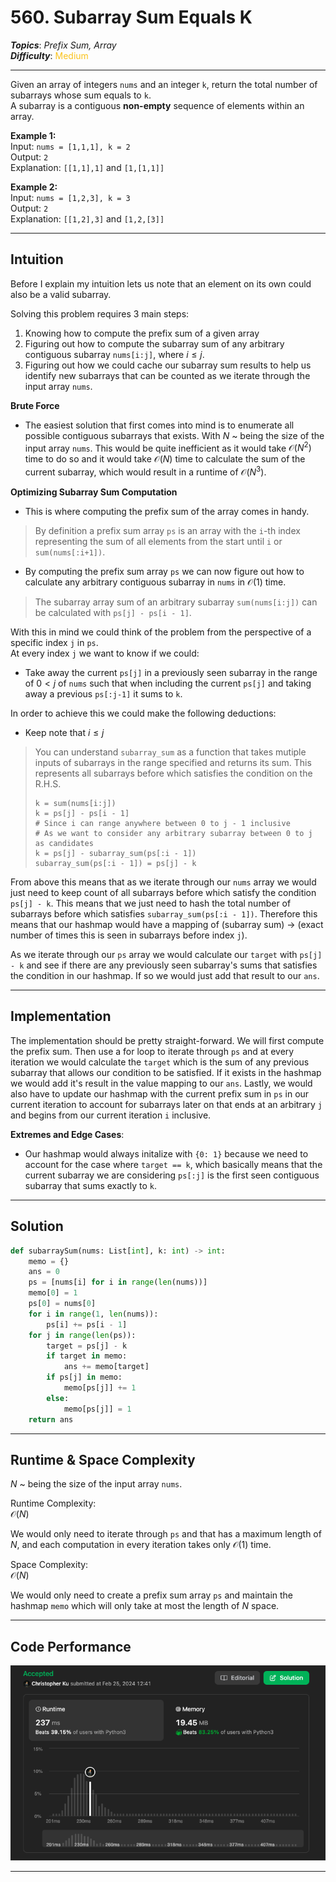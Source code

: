 # 560. Subarray Sum Equals K
***Topics***: *Prefix Sum, Array*  
***Difficulty***: <span style="color: #fac31d;">Medium</span>
 
---
Given an array of integers ```nums``` and an integer ```k```, return the total number of subarrays whose sum equals to ```k```.  
A subarray is a contiguous **non-empty** sequence of elements within an array.


**Example 1:**  
Input: ```nums = [1,1,1], k = 2```  
Output: ```2```  
Explanation: ```[[1,1],1]``` and ```[1,[1,1]]```

**Example 2:**  
Input: ```nums = [1,2,3], k = 3```  
Output: ```2```  
Explanation: ```[[1,2],3]``` and ```[1,2,[3]]```

---
## Intuition
Before I explain my intuition lets us note that an element on its own could also be a valid subarray.

Solving this problem requires 3 main steps:  
1. Knowing how to compute the prefix sum of a given array
2. Figuring out how to compute the subarray sum of any arbitrary contiguous subarray ```nums[i:j]```, where $i \leq j$.
3. Figuring out how we could cache our subarray sum results to help us identify new subarrays that can be counted as we iterate through the input array ```nums```.

**Brute Force**  
- The easiest solution that first comes into mind is to enumerate all possible contiguous subarrays that exists. With $N$ ~ being the size of the input array ```nums```. This would be quite inefficient as it would take $\mathcal{O}(N^2)$ time to do so and it would take $\mathcal{O}(N)$ time to calculate the sum of the current subarray, which would result in a runtime of $\mathcal{O}(N^3)$.  

**Optimizing Subarray Sum Computation**  
- This is where computing the prefix sum of the array comes in handy.  
> By definition a prefix sum array ```ps``` is an array with the ```i```-th index representing the sum of all elements from the start until ```i``` or ```sum(nums[:i+1])```.
- By computing the prefix sum array ```ps``` we can now figure out how to calculate any arbitrary contiguous subarray in ```nums``` in $\mathcal{O}(1)$ time.
> The subarray array sum  of an arbitrary subarray ```sum(nums[i:j])``` can be calculated with ```ps[j] - ps[i - 1]```.  

With this in mind we could think of the problem from the perspective of a specific index ```j``` in ```ps```.  
At every index `j` we want to know if we could:
- Take away the current `ps[j]` in a previously seen subarray in the range of $0 \lt j$ of `nums` such that when including the current `ps[j]` and taking away a previous `ps[:j-1]` it sums to `k`.  

In order to achieve this we could make the following deductions:  
- Keep note that $i \leq j$
>You can understand `subarray_sum` as a function that takes mutiple inputs of subarrays in the range specified and returns its sum. This represents all subarrays before which satisfies the condition on the R.H.S.
>```{r, tidy=FALSE, eval=FALSE, highlight=FALSE }
>k = sum(nums[i:j])
>k = ps[j] - ps[i - 1]
> # Since i can range anywhere between 0 to j - 1 inclusive
> # As we want to consider any arbitrary subarray between 0 to j as candidates 
>k = ps[j] - subarray_sum(ps[:i - 1])
>subarray_sum(ps[:i - 1]) = ps[j] - k
>```

From above this means that as we iterate through our `nums` array we would just need to keep count of all subarrays before which satisfy the condition `ps[j] - k`. This means that we just need to hash the total number of subarrays before which satisfies `subarray_sum(ps[:i - 1])`. Therefore this means that our hashmap would have a mapping of (subarray sum) -> (exact number of times this is seen in subarrays before index `j`).

As we iterate through our `ps` array we would calculate our `target` with `ps[j] - k` and see if there are any previously seen subarray's sums that satisfies the condition in our hashmap. If so we would just add that result to our `ans`.

---
## Implementation

The implementation should be pretty straight-forward. We will first compute the prefix sum. Then use a for loop to iterate through `ps` and at every iteration we would calculate the `target` which is the sum of any previous subarray that allows our condition to be satisfied. If it exists in the hashmap we would add it's result in the value mapping to our `ans`. Lastly, we would also have to update our hashmap with the current prefix sum in `ps` in our current iteration to account for subarrays later on that ends at an arbitrary `j` and begins from our current iteration `i` inclusive.

**Extremes and Edge Cases**:  
- Our hashmap would always initalize with `{0: 1}` because we need to account for the case where `target == k`, which basically means that the current subarray we are considering `ps[:j]` is the first seen contiguous subarray that sums exactly to `k`.

---
## Solution
```python
def subarraySum(nums: List[int], k: int) -> int:
    memo = {}
    ans = 0
    ps = [nums[i] for i in range(len(nums))]
    memo[0] = 1
    ps[0] = nums[0]
    for i in range(1, len(nums)):
        ps[i] += ps[i - 1]
    for j in range(len(ps)):
        target = ps[j] - k
        if target in memo:
            ans += memo[target]
        if ps[j] in memo:
            memo[ps[j]] += 1
        else:
            memo[ps[j]] = 1
    return ans
```
---
## Runtime & Space Complexity
$N$ ~ being the size of the input array ```nums```.  

Runtime Complexity:  
$\mathcal{O}(N)$

We would only need to iterate through `ps` and that has a maximum length of $N$, and each computation in every iteration takes only $\mathcal{O}(1)$ time.

Space Complexity:  
$\mathcal{O}(N)$

We would only need to create a prefix sum array `ps` and maintain the hashmap `memo` which will only take at most the length of $N$ space.

---
## Code Performance
![560 code performance](../../resources/code-performances/lc-560.png)

---